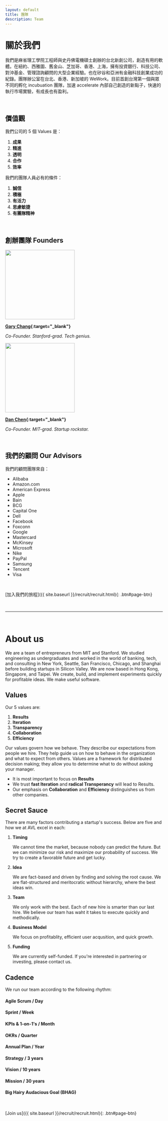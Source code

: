 ```yaml
---
layout: default
title: 團隊
description: Team
---
```


# 關於我們

我們是麻省理工學院工程師與史丹佛電機碩士創辦的台北新創公司，創造有用的軟體。在紐約、西雅圖、舊金山、芝加哥、香港、上海，擁有投資銀行、科技公司、對沖基金、管理諮詢顧問的大型企業經驗。也在矽谷和亞洲有金融科技創業成功的紀錄。團隊辦公室在台北、香港、新加坡的 WeWork。目前首創台灣第一個與眾不同的孵化 incubuation 團隊，加速 accelerate 內部自己創造的新點子，快速的執行市場實驗，有成長也有盈利。

<br>

## 價值觀

我們公司的 5 個 Values 是：

1. **成果**
1. **精進**
1. **透明**
1. **合作**
1. **效率**

我們的團隊人員必有的條件：

1. **誠信**
1. **積極**
1. **有活力**
1. **思慮敏捷**
1. **有團隊精神**

<br>

## 創辦團隊 Founders

<img src='https://lh3.googleusercontent.com/wwqfXV89Cm6iMqBH85dzjSex59waKO9TuxiUbuk5df1A4EI55NUITFsVVOQ5rNkzivgJuOBUN-eG5Mct_OO0eWw1z0Hp45JMBz3mlIGO8jUfnBZbLWdT7agk9Lhtzjzl6D-8wDhEZqZOf7euCy9MTVZdQrueCYlPpwTkYwYwTuEoK6HOaQGjltPsacX-NnnOghsFiNnUuTJ0BM1QwxDExoSy5jd8U8S4MUs4WQxSBqjLep4oKyh6HF1QhSnMF_QKue7EGE2lJ3N3WNDX9I_76GLbGKvboL_YrBPDJN-ayFg3276mdKPJZMWvVOdX8aEpU2HXujwYs1PdOxBRxdFhs4DwmO_1MT35AQQKEInyr2lbWc6vlOTxdzG0DZjWGgmZUU0NMxDa5C0RhWpbh1CmMii7JSNMM2GXp5KqGyRVCjvzErxMos_95uvvdjOrgXEsd3oRIn5A-EDuCSjXU94NBSSI9WAAxslkya9zbOvQco_U4gXILCWfjSvltk8C03U6LaX-dT4I-kk915iL9MoCc-8gjk8sZcg21SyCEel7TJOsPHqavZ3EtHHzPWVDppgfBVMriLyx3mXxdwF_tQinoIMpt2hUXwx2oQvYfzPaLBmRH7CuPJEZ7AXUfpXK_qckgQwUton0ym0JIeTlNYiWR6X88dK1SQ1lN0ijFHFgu1qdtcicozT3ku52=s346-no' width="222"/>

**[Gary Chang](https://www.linkedin.com/in/gary-c-320b62b8/ "Gary's LinkedIn"){:target="_blank"}**

_Co-Founder. Stanford-grad. Tech genius._

<img src='https://lh3.googleusercontent.com/bqOMgXkVQVTj2gKAqrdhILvMz7UJRilI3IrlZtaKGzVxzfd0bXwh7_11onjt_QDqbfWZI29h2lUUaWmoCXkv5ZEoBxD3yUDs7hfXVgCK6DDxwhJUS9NpFjgHVSr2P3THGLX8drf36tqvvFJKmU3ZgOS2cq_kaS7i1wCeVGBPf2YdQNUbn47DDBVrpgu62vYYiBi6Ec_wQSq7E0v-m4OmKQmnqz4miPKieaEoduxf0nTI8jthEOXAUndf9jxFMEfmWrPoCNviOwPezmtQYcWc89mqTDjja_kqmnwOEsJGIz05-MBwFyX8rS3AEO5QaWAhCPlJBDswddm8Y8EJHrqPVNJgK6CKCgM1PNjErAkdDBqhIaXBKZ2wEMxv0scunNam6K5IrEqQos29i9huTrJqCMh7VL6e5aFHoe57AW2MAiBS0lnmD6o1pFPzdsuuJRtW_Ja9hyeYmypm2Pt0acy9XFXxq2CAJ6XR5imBQc-Js_MQQZW1OQtQUM9G3YVyEGGUMlSmaRjcdzfWxoDCztuuiiQvwMmxTHPGSCGWjdCx-D72TpW6pVORHAanaDXg9WuOB15Yh-uHN3UBxewBk7frxzYDgLpCqZy07dfNcc_tFO8k7BO7bewmCQQZU4bTdXf6ZmJMqE4bCZlGKk0uszSzUmfZvyHllAk1bQQzPU2N2oz6qZuooJrUILYx=w270-h334-no' width="222"/>

**[Dan Chen](https://www.linkedin.com/in/danchen1013/ "Dan's LinkedIn"){:target="_blank"}**

_Co-Founder. MIT-grad. Startup rockstar._

<br>

## 我們的顧問 Our Advisors

我們的顧問團隊來自：

* Alibaba
* Amazon.com
* American Express
* Apple
* Bain
* BCG
* Capital One
* Dell
* Facebook
* Foxconn
* Google
* Mastercard
* McKinsey
* Microsoft
* Nike
* PayPal
* Samsung
* Tencent
* Visa


<br>

[加入我們的旅程]({{ site.baseurl }}/recruit/recruit.html){: .btn#page-btn}

<br>

---

<br>

# About us

We are a team of entrepreneurs from MIT and Stanford. We studied engineering as undergraduates and worked in the world of banking, tech, and consulting in New York, Seattle, San Francisco, Chicago, and Shanghai before building startups in Silicon Valley. We are now based in Hong Kong, Singapore, and Taipei. We create, build, and implement experiments quickly for profitable ideas. We make useful software.


## Values

Our 5 values are:

1. **Results**
1. **Iteration**
1. **Transparency**
1. **Collaboration**
1. **Efficiency**

Our values govern how we behave. They describe our expectations from people we hire. They help guide us on how to behave in the organization and what to expect from others. Values are a framework for distributed decision making; they allow you to determine what to do without asking your manager. 

* It is most important to focus on **Results**
* We trust **fast Iteration** and **radical Transperancy** will lead to Results. 
* Our emphasis on **Collaboration** and **Efficiency** distinguishes us from other companies.


## Secret Sauce
There are many factors contributing a startup's success. Below are five and how we at AVL excel in each:

1. **Timing**

	We cannot time the market, because nobody can predict the future. But we can minimize our risk and maximize our probability of success. We try to create a favorable future and get lucky.


2. **Idea**

	We are fact-based and driven by finding and solving the root cause. We are flat-structured and meritocratic without hierarchy, where the best ideas win. 

3. **Team**

	We only work with the best. Each of new hire is smarter than our last hire. We believe our team has waht it takes to execute quickly and methodically. 

4. **Business Model**

	We focus on profitablity, efficient user acqusition, and quick growth.

5. **Funding**

	We are currently self-funded. If you're interested in partnering or investing, please contact us.

## Cadence

We run our team according to the following rhythm: 

#### Agile Scrum / Day 
#### Sprint / Week
#### KPIs & 1-on-1's / Month
#### OKRs / Quarter 
#### Annual Plan / Year
#### Strategy / 3 years
#### Vision / 10 years
#### Mission / 30 years
#### Big Hairy Audacious Goal (BHAG)
<!-- Our BHAG is to become the most popular X for Y in Z industry. For this to happen, we need to be best are making A much more B. -->

<br>

[Join us]({{ site.baseurl }}/recruit/recruit.html){: .btn#page-btn}